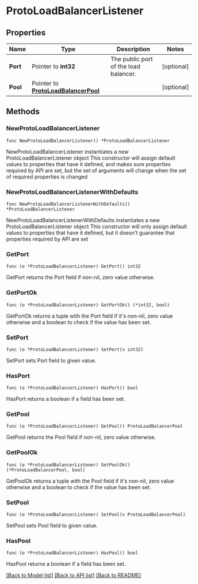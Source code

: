 # ProtoLoadBalancerListener

## Properties

Name | Type | Description | Notes
------------ | ------------- | ------------- | -------------
**Port** | Pointer to **int32** | The public port of the load balancer. | [optional] 
**Pool** | Pointer to [**ProtoLoadBalancerPool**](ProtoLoadBalancerPool.md) |  | [optional] 

## Methods

### NewProtoLoadBalancerListener

`func NewProtoLoadBalancerListener() *ProtoLoadBalancerListener`

NewProtoLoadBalancerListener instantiates a new ProtoLoadBalancerListener object
This constructor will assign default values to properties that have it defined,
and makes sure properties required by API are set, but the set of arguments
will change when the set of required properties is changed

### NewProtoLoadBalancerListenerWithDefaults

`func NewProtoLoadBalancerListenerWithDefaults() *ProtoLoadBalancerListener`

NewProtoLoadBalancerListenerWithDefaults instantiates a new ProtoLoadBalancerListener object
This constructor will only assign default values to properties that have it defined,
but it doesn't guarantee that properties required by API are set

### GetPort

`func (o *ProtoLoadBalancerListener) GetPort() int32`

GetPort returns the Port field if non-nil, zero value otherwise.

### GetPortOk

`func (o *ProtoLoadBalancerListener) GetPortOk() (*int32, bool)`

GetPortOk returns a tuple with the Port field if it's non-nil, zero value otherwise
and a boolean to check if the value has been set.

### SetPort

`func (o *ProtoLoadBalancerListener) SetPort(v int32)`

SetPort sets Port field to given value.

### HasPort

`func (o *ProtoLoadBalancerListener) HasPort() bool`

HasPort returns a boolean if a field has been set.

### GetPool

`func (o *ProtoLoadBalancerListener) GetPool() ProtoLoadBalancerPool`

GetPool returns the Pool field if non-nil, zero value otherwise.

### GetPoolOk

`func (o *ProtoLoadBalancerListener) GetPoolOk() (*ProtoLoadBalancerPool, bool)`

GetPoolOk returns a tuple with the Pool field if it's non-nil, zero value otherwise
and a boolean to check if the value has been set.

### SetPool

`func (o *ProtoLoadBalancerListener) SetPool(v ProtoLoadBalancerPool)`

SetPool sets Pool field to given value.

### HasPool

`func (o *ProtoLoadBalancerListener) HasPool() bool`

HasPool returns a boolean if a field has been set.


[[Back to Model list]](../README.md#documentation-for-models) [[Back to API list]](../README.md#documentation-for-api-endpoints) [[Back to README]](../README.md)



